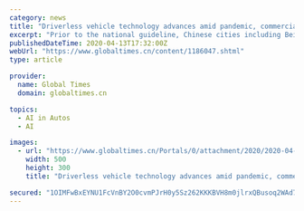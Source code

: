 ```yaml
---
category: news
title: "Driverless vehicle technology advances amid pandemic, commercialization pace accelerated"
excerpt: "Prior to the national guideline, Chinese cities including Beijing and Shanghai have announced local guidelines for self-driving tests, while Baidu already has approval to test self-driving vehicles on city streets. A McKinsey report from last year suggested autonomous vehicles could, at some point, take over most of the automotive market in China."
publishedDateTime: 2020-04-13T17:32:00Z
webUrl: "https://www.globaltimes.cn/content/1186047.shtml"
type: article

provider:
  name: Global Times
  domain: globaltimes.cn

topics:
  - AI in Autos
  - AI

images:
  - url: "https://www.globaltimes.cn/Portals/0/attachment/2020/2020-04-14/53ef8931-f304-451b-bdd7-cd82e32c20f0.jpeg"
    width: 500
    height: 300
    title: "Driverless vehicle technology advances amid pandemic, commercialization pace accelerated"

secured: "1OIMFwBxEYNU1FcVnBY2O0cvmPJrH0y5Sz262KKKBVH8m0jlrxQBusoq2WAd7qDeBqaSFOZPVKbvvF66hV1hGKzXlEgAO5EFhyc4lyQh7gVbHF/ESq2AwsHlCq9HyzNoyzIB2v0bayBSL+tFPACB5W89Wp9C+Kig9V4uY/kYjMq4YiWz7RSjBtkFH5MAz1EfomjWRDzSoFEoNU2DezRInsh1P9dTnquI7i7oGlISQFUTUmYMnT5OqxEvLY6h5FJRhspwcTEsgevxfc/59BS2hMrXh2TuML1NeW9Zoy8GTtfiQcSBn0A0eLTXKRFeiEV5;B+TB39Bcelm0jpQVGLuV/Q=="
---
```


